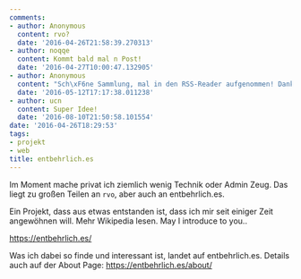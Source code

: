 ```yaml
---
comments:
- author: Anonymous
  content: rvo?
  date: '2016-04-26T21:58:39.270313'
- author: noqqe
  content: Kommt bald mal n Post!
  date: '2016-04-27T10:00:47.132905'
- author: Anonymous
  content: "Sch\xF6ne Sammlung, mal in den RSS-Reader aufgenommen! Danke"
  date: '2016-05-12T17:17:38.011238'
- author: ucn
  content: Super Idee!
  date: '2016-08-10T21:50:58.101554'
date: '2016-04-26T18:29:53'
tags:
- projekt
- web
title: entbehrlich.es
---
```


Im Moment mache privat ich ziemlich wenig Technik oder Admin Zeug.
Das liegt zu großen Teilen an `rvo`, aber auch an entbehrlich.es.

Ein Projekt, dass aus etwas entstanden ist, dass ich mir seit einiger Zeit
angewöhnen will. Mehr Wikipedia lesen. May I introduce to you..

https://entbehrlich.es/

Was ich dabei so finde und interessant ist, landet auf entbehrlich.es.
Details auch auf der About Page: https://entbehrlich.es/about/